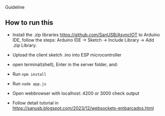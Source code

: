 Guideline
## How to run this
- Install the .zip libraries https://github.com/SanUSB/AsyncIOT to Arduino IDE, follow the steps: 
Arduino IDE -> Sketch -> Include Library -> Add .zip Library.
- Upload the client sketch .ino into ESP microcontroller

- open terminal(shell),  Enter in the server folder,  and:
- Run `npm install`
- Run `node app.js`
- Open webbrowser with localhost: 4200 or 3000 check output
- Follow detail tutorial in https://sanusb.blogspot.com/2023/12/websockets-embarcados.html
